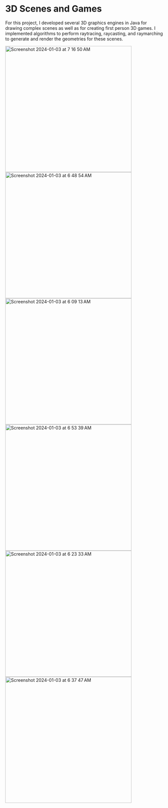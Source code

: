 # 3D Scenes and Games
For this project, I developed several 3D graphics engines in Java for drawing complex scenes as well as for creating first person 3D games.
I implemented algorithms to perform raytracing, raycasting, and raymarching to generate and render the geometries for these scenes.

<img width="400" alt="Screenshot 2024-01-03 at 7 16 50 AM" src="https://github.com/caseyhild/3D-Scenes-Games/assets/44584719/0093c9b2-079d-43cc-abed-78a9a843953d">
<img width="400" alt="Screenshot 2024-01-03 at 6 48 54 AM" src="https://github.com/caseyhild/3D-Scenes-Games/assets/44584719/c591699a-91c5-44f9-90d5-a06ce42127ad">

<img width="400" alt="Screenshot 2024-01-03 at 6 09 13 AM" src="https://github.com/caseyhild/3D-Scenes-Games/assets/44584719/8a892df1-825b-41b5-b6b1-b3f7f13d2b87">
<img width="400" alt="Screenshot 2024-01-03 at 6 53 39 AM" src="https://github.com/caseyhild/3D-Scenes-Games/assets/44584719/2603f25f-5760-4267-84f8-b24da7a693e8">

<img width="400" alt="Screenshot 2024-01-03 at 6 23 33 AM" src="https://github.com/caseyhild/3D-Scenes-Games/assets/44584719/b2fee023-02ab-45f2-b0c7-8996badd7e12">
<img width="400" alt="Screenshot 2024-01-03 at 6 37 47 AM" src="https://github.com/caseyhild/3D-Scenes-Games/assets/44584719/f14c2725-df9e-474b-9fd9-3f26ed8598f0">
